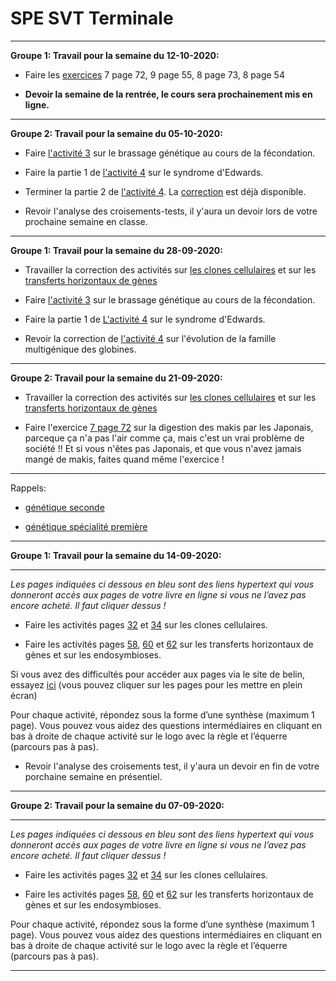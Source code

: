 # SPE SVT Terminale

_______

**Groupe 1: Travail pour la semaine du 12-10-2020:**

- Faire les [exercices](https://github.com/YannBouyeron/SPET/blob/master/Génétique%20et%20évolution/Exercices/exo.md) 7 page 72, 9 page 55, 8 page 73, 8 page 54

- **Devoir la semaine de la rentrée, le cours sera prochainement mis en ligne.**

______

**Groupe 2: Travail pour la semaine du 05-10-2020:**


- Faire [l'activité 3](https://github.com/YannBouyeron/SPET/blob/master/Génétique%20et%20évolution/T1-A3.md) sur le brassage génétique au cours de la fécondation.

- Faire la partie 1 de [l'activité 4](https://github.com/YannBouyeron/SPET/blob/master/Génétique%20et%20évolution/T1-A4.md) sur le syndrome d'Edwards.

- Terminer la partie 2 de [l'activité 4](https://github.com/YannBouyeron/SPET/blob/master/Génétique%20et%20évolution/T1-A4.md). La [correction](https://github.com/YannBouyeron/SPET/blob/master/Génétique%20et%20évolution/T1-A4-correction.md) est déjà disponible.

- Revoir l'analyse des croisements-tests, il y'aura un devoir lors de votre prochaine semaine en classe.


______

**Groupe 1: Travail pour la semaine du 28-09-2020:**

- Travailler la correction des activités sur [les clones cellulaires](https://ipfs.io/ipfs/Qma7CHY6ng4MCH2f4zTo3fYtKu8jwBBEzjCb9fvbZzDkgK) et sur les [transferts horizontaux de gènes](https://ipfs.io/ipfs/QmNgk4YxEg4nFgXRUsxfWDwEL84XwXtR82prwWFH539TAr)

- Faire [l'activité 3](https://github.com/YannBouyeron/SPET/blob/master/Génétique%20et%20évolution/T1-A3.md) sur le brassage génétique au cours de la fécondation.

- Faire la partie 1 de [L'activité 4](https://github.com/YannBouyeron/SPET/blob/master/Génétique%20et%20évolution/T1-A4.md) sur le syndrome d'Edwards.

- Revoir la correction de [l'activité 4](https://github.com/YannBouyeron/SPET/blob/master/Génétique%20et%20évolution/T1-A4-correction.md) sur l'évolution de la famille multigénique des globines.

_______


**Groupe 2: Travail pour la semaine du 21-09-2020:**

- Travailler la correction des activités sur [les clones cellulaires](https://ipfs.io/ipfs/Qma7CHY6ng4MCH2f4zTo3fYtKu8jwBBEzjCb9fvbZzDkgK) et sur les [transferts horizontaux de gènes](https://ipfs.io/ipfs/QmNgk4YxEg4nFgXRUsxfWDwEL84XwXtR82prwWFH539TAr)

- Faire l'exercice [7 page 72](https://ipfs.io/ipfs/QmYPJsmQukjPvxCxYsU1j73RYRin1LaYEQbToBru5V45F5) sur la digestion des makis par les Japonais, parceque ça n'a pas l'air comme ça, mais c'est un vrai problème de société !! Et si vous n'êtes pas Japonais, et que vous n'avez jamais mangé de makis, faites quand même l'exercice !


_________

Rappels:

- [génétique seconde](https://github.com/YannBouyeron/SVT1S/blob/master/Transmission%2C%20variation%20et%20expression%20du%20patrimoine%20génétique/rappels.md)

- [génétique spécialité première](https://github.com/YannBouyeron/SVT1S/blob/master/Transmission%2C%20variation%20et%20expression%20du%20patrimoine%20génétique/Cours.md)

__________



**Groupe 1: Travail pour la semaine du 14-09-2020:**

___________

*Les pages indiquées ci dessous en bleu sont des liens hypertext qui vous donneront accès aux pages de votre livre en ligne si vous ne l’avez pas encore acheté. Il faut cliquer dessus !*

- Faire les activités pages [32](https://www.libmanuels.fr/demo/9791035813789/32/?version=1&title=SVT%20tle%20-%20éd.%202020&editor=Belin) et [34](https://www.libmanuels.fr/demo/9791035813789/34/?version=1&title=SVT%20tle%20-%20éd.%202020&editor=Belin) sur les clones cellulaires.

- Faire les activités pages [58](https://www.libmanuels.fr/demo/9791035813789/58/?version=1&title=SVT%20tle%20-%20éd.%202020&editor=Belin), [60](https://www.libmanuels.fr/demo/9791035813789/60/?version=1&title=SVT%20tle%20-%20éd.%202020&editor=Belin) et [62](https://www.libmanuels.fr/demo/9791035813789/62/?version=1&title=SVT%20tle%20-%20éd.%202020&editor=Belin) sur les transferts horizontaux de gènes et sur les endosymbioses.

Si vous avez des difficultés pour accéder aux pages via le site de belin, essayez [ici](https://ipfs.io/ipfs/QmeQ7HVfA2bWGnXKuLunu1m5WnDy3VBxKz48c8whuEcNFG) (vous pouvez cliquer sur les pages pour les mettre en plein écran)

Pour chaque activité, répondez sous la forme d’une synthèse (maximum 1 page). Vous pouvez vous aidez des questions intermédiaires en cliquant en bas à droite de chaque activité sur le logo avec la règle et l’équerre (parcours pas à pas).

- Revoir l'analyse des croisements test, il y'aura un devoir en fin de votre porchaine semaine en présentiel.


________


**Groupe 2: Travail pour la semaine du 07-09-2020:**

___________

*Les pages indiquées ci dessous en bleu sont des liens hypertext qui vous donneront accès aux pages de votre livre en ligne si vous ne l’avez pas encore acheté. Il faut cliquer dessus !*

- Faire les activités pages [32](https://www.libmanuels.fr/demo/9791035813789/32/?version=1&title=SVT%20tle%20-%20éd.%202020&editor=Belin) et [34](https://www.libmanuels.fr/demo/9791035813789/34/?version=1&title=SVT%20tle%20-%20éd.%202020&editor=Belin) sur les clones cellulaires.

- Faire les activités pages [58](https://www.libmanuels.fr/demo/9791035813789/58/?version=1&title=SVT%20tle%20-%20éd.%202020&editor=Belin), [60](https://www.libmanuels.fr/demo/9791035813789/60/?version=1&title=SVT%20tle%20-%20éd.%202020&editor=Belin) et [62](https://www.libmanuels.fr/demo/9791035813789/62/?version=1&title=SVT%20tle%20-%20éd.%202020&editor=Belin) sur les transferts horizontaux de gènes et sur les endosymbioses.

Pour chaque activité, répondez sous la forme d’une synthèse (maximum 1 page). Vous pouvez vous aidez des questions intermédiaires en cliquant en bas à droite de chaque activité sur le logo avec la règle et l’équerre (parcours pas à pas).

________

